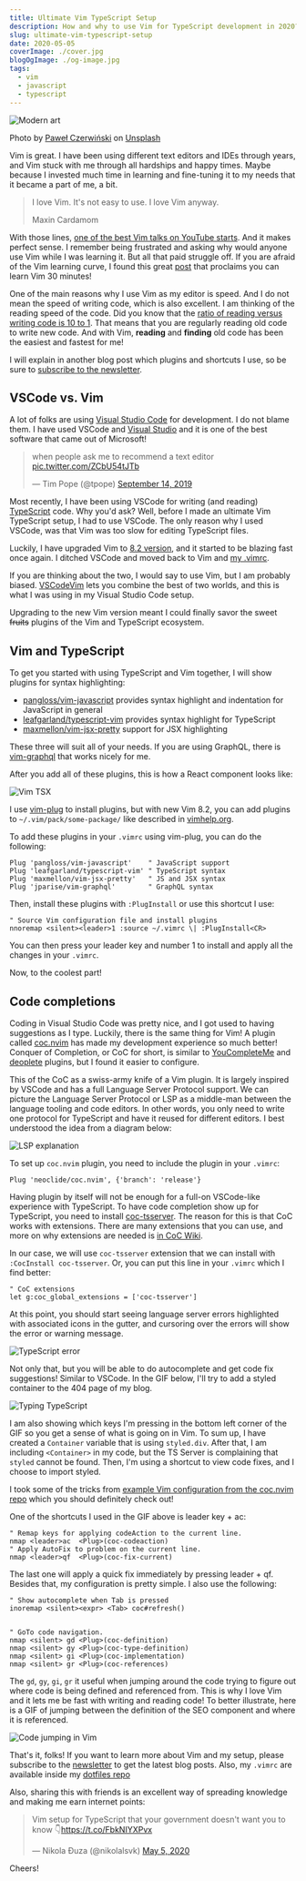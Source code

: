 ```yaml
---
title: Ultimate Vim TypeScript Setup
description: How and why to use Vim for TypeScript development in 2020?
slug: ultimate-vim-typescript-setup
date: 2020-05-05
coverImage: ./cover.jpg
blogOgImage: ./og-image.jpg
tags:
  - vim
  - javascript
  - typescript
---
```


![Modern art](./cover.jpg)

<div class="photo-caption">
Photo by <a href="https://unsplash.com/@pawel_czerwinski?utm_source=unsplash&utm_medium=referral&utm_content=creditCopyText">Paweł Czerwiński</a> on <a href="https://unsplash.com/s/photos/modern-vim?utm_source=unsplash&utm_medium=referral&utm_content=creditCopyText">Unsplash</a>
</div>

Vim is great. I have been using different text editors and IDEs through years,
and Vim stuck with me through all hardships and happy times. Maybe because I
invested much time in learning and fine-tuning it to my needs that it became a
part of me, a bit.

> I love Vim. It's not easy to use. I love Vim anyway.
>
> Maxin Cardamom

With those lines, [one of the best Vim talks on YouTube starts](https://youtu.be/XA2WjJbmmoM?t=50).
And it makes perfect sense. I remember being frustrated and asking why would
anyone use Vim while I was learning it. But all that paid struggle off. If you
are afraid of the Vim learning curve, I found this great
[post](https://thoughtbot.com/blog/the-vim-learning-curve-is-a-myth) that
proclaims you can learn Vim 30 minutes!

One of the main reasons why I use Vim as my editor is speed. And I do not mean
the speed of writing code, which is also excellent. I am thinking of the reading speed
of the code. Did you know that the [ratio of reading versus writing code is 10 to 1](https://www.goodreads.com/quotes/835238-indeed-the-ratio-of-time-spent-reading-versus-writing-is).
That means that you are regularly reading old code to write new code.
And with Vim, **reading** and **finding** old code has been the easiest and
fastest for me!

I will explain in another blog post which plugins and shortcuts I use, so be
sure to [subscribe to the newsletter](/newsletter).

## VSCode vs. Vim

A lot of folks are using [Visual Studio Code](https://code.visualstudio.com/)
for development. I do not blame them. I have used VSCode and [Visual Studio](https://visualstudio.microsoft.com/)
and it is one of the best software that came out of Microsoft!

<blockquote class="twitter-tweet tw-align-center"><p lang="en" dir="ltr">when people ask me to recommend a text editor <a href="https://t.co/ZCbU54tJTb">pic.twitter.com/ZCbU54tJTb</a></p>&mdash; Tim Pope (@tpope) <a href="https://twitter.com/tpope/status/1172743697315835904?ref_src=twsrc%5Etfw">September 14, 2019</a></blockquote> <script async src="https://platform.twitter.com/widgets.js" charset="utf-8"></script>

Most recently, I have been using VSCode for writing (and reading) [TypeScript](https://www.typescriptlang.org/)
code. Why you'd ask? Well, before I made an ultimate Vim TypeScript
setup, I had to use VSCode. The only reason why I used VSCode, was that Vim was
too slow for editing TypeScript files.

Luckily, I have upgraded Vim to [8.2 version](https://www.vim.org/vim-8.2-released.php),
and it started to be blazing fast once again. I ditched VSCode and moved
back to Vim and [my .vimrc](https://github.com/nikolalsvk/dotfiles/blob/master/.vimrc).

If you are thinking about the two, I would say to use Vim, but I am probably biased.
[VSCodeVim](https://github.com/VSCodeVim/Vim) lets you combine the best of two worlds,
and this is what I was using in my Visual Studio Code setup.

Upgrading to the new Vim version meant I could finally savor the sweet ~~fruits~~
plugins of the Vim and TypeScript ecosystem.

## Vim and TypeScript

To get you started with using TypeScript and Vim together, I will show plugins for
syntax highlighting:

- [pangloss/vim-javascript](https://github.com/pangloss/vim-javascript) provides syntax highlight and indentation for JavaScript in general
- [leafgarland/typescript-vim](https://github.com/leafgarland/typescript-vim) provides syntax highlight for TypeScript
- [maxmellon/vim-jsx-pretty](https://github.com/MaxMEllon/vim-jsx-pretty) support for JSX highlighting

These three will suit all of your needs. If you are using GraphQL, there is
[vim-graphql](https://github.com/jparise/vim-graphql) that works nicely for me.

After you add all of these plugins, this is how a React component looks like:

![Vim TSX](./typescript-highlight.png)

I use [vim-plug](https://github.com/junegunn/vim-plug) to install plugins, but
with new Vim 8.2, you can add plugins to `~/.vim/pack/some-package/` like
described in [vimhelp.org](https://vimhelp.org/repeat.txt.html#packages).

To add these plugins in your `.vimrc` using vim-plug, you can do the following:

```vim
Plug 'pangloss/vim-javascript'    " JavaScript support
Plug 'leafgarland/typescript-vim' " TypeScript syntax
Plug 'maxmellon/vim-jsx-pretty'   " JS and JSX syntax
Plug 'jparise/vim-graphql'        " GraphQL syntax
```

Then, install these plugins with `:PlugInstall` or use this shortcut I use:

```vim
" Source Vim configuration file and install plugins
nnoremap <silent><leader>1 :source ~/.vimrc \| :PlugInstall<CR>
```

You can then press your leader key and number 1 to install and apply all the
changes in your `.vimrc`.

Now, to the coolest part!

## Code completions

Coding in Visual Studio Code was pretty nice, and I got used to having suggestions as I type.
Luckily, there is the same thing for Vim! A plugin called [coc.nvim](https://github.com/neoclide/coc.nvim)
has made my development experience so much better! Conquer of Completion, or
CoC for short, is similar to
[YouCompleteMe](https://github.com/ycm-core/YouCompleteMe) and [deoplete](https://github.com/Shougo/deoplete.nvim) plugins,
but I found it easier to configure.

This of the CoC as a swiss-army knife of a Vim plugin. It is largely inspired
by VSCode and has a full Language Server Protocol support. We can picture the Language Server
Protocol or LSP as a middle-man between the language tooling and
code editors. In other words, you only need to write one protocol for
TypeScript and have it reused for different editors. I best understood the idea
from a diagram below:

![LSP explanation](./lsp-languages-editors.png)

To set up `coc.nvim` plugin, you need to include the plugin in your `.vimrc`:

```vim
Plug 'neoclide/coc.nvim', {'branch': 'release'}
```

Having plugin by itself will not be enough for a full-on VSCode-like experience
with TypeScript. To have code completion show up for TypeScript, you need to install
[coc-tsserver](https://github.com/neoclide/coc-tsserver). The reason for this is that CoC
works with extensions. There are many extensions that you can use, and more on why
extensions are needed is [in CoC Wiki](https://github.com/neoclide/coc.nvim/wiki/Using-coc-extensions).

In our case, we will use `coc-tsserver` extension that we can install with `:CocInstall coc-tsserver`. Or, you can put
this line in your `.vimrc` which I find better:

```vim
" CoC extensions
let g:coc_global_extensions = ['coc-tsserver']
```

At this point, you should start seeing language server errors highlighted with
associated icons in the gutter, and cursoring over the errors will show the
error or warning message.

![TypeScript error](./coc-typescript-error.png)

Not only that, but you will be able to do autocomplete and get code fix
suggestions! Similar to VSCode. In the GIF below, I'll try to add a styled
container to the 404 page of my blog.

![Typing TypeScript](./writing-typescript.gif)

I am also showing which keys I'm pressing in the bottom left corner of the GIF
so you get a sense of what is going on in Vim. To sum up, I have created a
`Container` variable that is using `styled.div`. After that, I am including
`<Container>` in my code, but the TS Server is complaining that `styled` cannot
be found. Then, I'm using a shortcut to view code fixes, and I choose to import
styled.

I took some of the tricks from [example Vim configuration from the coc.nvim repo](https://github.com/neoclide/coc.nvim#example-vim-configuration)
which you should definitely check out!

One of the shortcuts I used in the GIF above is leader key + ac:

```vim
" Remap keys for applying codeAction to the current line.
nmap <leader>ac  <Plug>(coc-codeaction)
" Apply AutoFix to problem on the current line.
nmap <leader>qf  <Plug>(coc-fix-current)
```

The last one will apply a quick fix immediately by pressing leader + qf.
Besides that, my configuration is pretty simple. I also use the following:

```vim
" Show autocomplete when Tab is pressed
inoremap <silent><expr> <Tab> coc#refresh()


" GoTo code navigation.
nmap <silent> gd <Plug>(coc-definition)
nmap <silent> gy <Plug>(coc-type-definition)
nmap <silent> gi <Plug>(coc-implementation)
nmap <silent> gr <Plug>(coc-references)
```

The `gd`, `gy`, `gi`, `gr` it useful when jumping around the code trying to
figure out where code is being defined and referenced from. This is why I love
Vim and it lets me be fast with writing and reading code! To better illustrate,
here is a GIF of jumping between the definition of the SEO component and where
it is referenced.

![Code jumping in Vim](./code-jumping.gif)

That's it, folks! If you want to learn more about Vim and my setup, please
subscribe to the [newsletter](/newsletter) to get the latest blog posts.
Also, my `.vimrc` are available inside my [dotfiles repo](https://github.com/nikolalsvk/dotfiles)

Also, sharing this with friends is an excellent way of spreading knowledge and
making me earn internet points:

<blockquote class="twitter-tweet tw-align-center"><p lang="en" dir="ltr">Vim setup for TypeScript that your government doesn&#39;t want you to know 👇<a href="https://t.co/FbkNIYXPvx">https://t.co/FbkNIYXPvx</a></p>&mdash; Nikola Đuza (@nikolalsvk) <a href="https://twitter.com/nikolalsvk/status/1257611712909500424?ref_src=twsrc%5Etfw">May 5, 2020</a></blockquote> <script async src="https://platform.twitter.com/widgets.js" charset="utf-8"></script>

Cheers!
